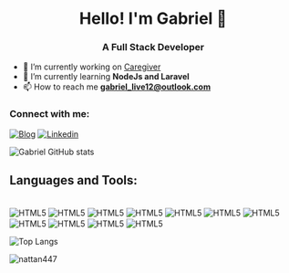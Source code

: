 <h1 align="center">Hello! I'm Gabriel 🚀</h1>
<h3 align="center">A Full Stack Developer</h3>

- 🔭 I’m currently working on [Caregiver](https://github.com/NotedSilva/Caregiver-Next)
- 🌱 I’m currently learning **NodeJs and Laravel**
- 📫 How to reach me **gabriel_live12@outlook.com**


<h3 align="left">Connect with me:</h3>

[![Blog](https://img.shields.io/website?label=Portfolio.com&style=for-the-badge&url=https://portfolio-website-notedsilva.netlify.app)](https://portfolio-website-notedsilva.netlify.app)
[![Linkedin](https://img.shields.io/badge/LinkedIn-0077B5?style=for-the-badge&logo=linkedin&logoColor=white)](https://www.linkedin.com/in/notedsilva/)

![Gabriel GitHub stats](https://github-readme-stats.vercel.app/api?username=NotedSilva&show_icons=true&theme=dracula)

## Languages and Tools:

<div style="display: inline-block"><br/>
    <img align="center" alt="HTML5" src="https://img.shields.io/badge/HTML5-E34F26?style=for-the-badge&logo=html5&logoColor=white">
    <img align="center" alt="HTML5" src="https://img.shields.io/badge/CSS3-1572B6?style=for-the-badge&logo=css3&logoColor=white">
    <img align="center" alt="HTML5" src="https://img.shields.io/badge/JavaScript-F7DF1E?style=for-the-badge&logo=javascript&logoColor=black">
    <img align="center" alt="HTML5" src="https://img.shields.io/badge/React-20232A?style=for-the-badge&logo=react&logoColor=61DAFB">
    <img align="center" alt="HTML5" src="https://img.shields.io/badge/Python-14354C?style=for-the-badge&logo=python&logoColor=white">
    <img align="center" alt="HTML5" src="https://img.shields.io/badge/PHP-777BB4?style=for-the-badge&logo=php&logoColor=white">
    <img align="center" alt="HTML5" src="https://img.shields.io/badge/MySQL-00000F?style=for-the-badge&logo=mysql&logoColor=white">
    <img align="center" alt="HTML5" src="https://img.shields.io/badge/React_Native-20232A?style=for-the-badge&logo=react&logoColor=61DAFB">
    <img align="center" alt="HTML5" src="https://img.shields.io/badge/GitHub-100000?style=for-the-badge&logo=github&logoColor=white">
    <img align="center" alt="HTML5" src="https://img.shields.io/badge/Laravel-FF2D20?style=for-the-badge&logo=laravel&logoColor=white">
    <img align="center" alt="HTML5" src="https://img.shields.io/badge/C%23-239120?style=for-the-badge&logo=c-sharp&logoColor=white">
</div>

<br>

![Top Langs](https://github-readme-stats.vercel.app/api/top-langs/?username=NotedSilva&layout=compact)

<p><img align="center" src="https://github-readme-streak-stats.herokuapp.com/?user=NotedSilva" alt="nattan447" /></p>
